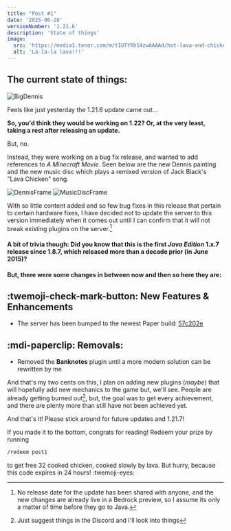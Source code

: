 ```yaml
---
title: "Post #1"
date: '2025-06-28'
versionNumber: '1.21.6'
description: 'State of things'
image:
  src: 'https://media1.tenor.com/m/tIUTYRhS4zwAAAAd/hot-lava-and-chicken-lava-chicken.gif'
  alt: 'La-la-la lava!!!'
---
```


## The current state of things:

![BigDennis](https://minecraft.wiki/images/thumb/Dennis_%28texture%29_JE1_BE1.png/256px-Dennis_%28texture%29_JE1_BE1.png?7eee1)

Feels like just yesterday the 1.21.6 update came out...

**So, you'd think they would be working on 1.22? Or, at the very least, taking a rest after releasing an update.**

But, no.

Instead, they were working on a bug fix release, and wanted to add references to *A Minecraft Movie*. Seen below are the new Dennis painting and the new music disc which plays a remixed version of Jack Black's "Lava Chicken" song.

![DennisFrame](https://minecraft.wiki/images/thumb/Dennis_painting.jpeg/240px-Dennis_painting.jpeg?37112) ![MusicDiscFrame](https://minecraft.wiki/images/thumb/Chicken_Jockey_Music_Disc.jpeg/240px-Chicken_Jockey_Music_Disc.jpeg?dce45)

With so little content added and so few bug fixes in this release that pertain to certain hardware fixes, I have decided not to update the server to this version immediately when it comes out until I can confirm that it will not break existing plugins on the server.[^1]

#### A bit of trivia though: Did you know that this is the first *Java Edition* 1.x.7 release since 1.8.7, which released more than a decade prior (in June 2015)?

#### But, there were some changes in between now and then so here they are:

## :twemoji-check-mark-button: New Features & Enhancements

- The server has been bumped to the newest Paper build: [57c202e](https://github.com/PaperMC/Paper/commit/57c202e01516b653aea9c7e050eaded1448863e5)

## :mdi-paperclip: Removals:

- Removed the **Banknotes** plugin until a more modern solution can be rewritten by me

And that's my two cents on this, I plan on adding new plugins (*maybe*) that will hopefully add new mechanics to the game but, we'll see. People are already getting burned out[^2], but, the goal was to get every achievement, and there are plenty more than still have not been achieved yet.

And that's it! Please stick around for future updates and 1.21.7!

If you made it to the bottom, congrats for reading! Redeem your prize by running

```sh
/redeem post1
```

to get free 32 cooked chicken, cooked slowly by lava. But hurry, because this code expires in 24 hours! :twemoji-eyes:

[^1]: No release date for the update has been shared with anyone, and the new changes are already live in a Bedrock preview, so I assume its only a matter of time before they go to Java.
[^2]: Just suggest things in the Discord and I'll look into things
